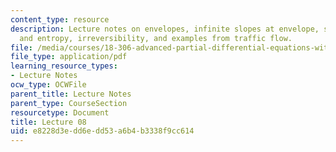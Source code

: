 ```yaml
---
content_type: resource
description: Lecture notes on envelopes, infinite slopes at envelope, shocks, conservation
  and entropy, irreversibility, and examples from traffic flow.
file: /media/courses/18-306-advanced-partial-differential-equations-with-applications-fall-2009/e8228d3edd6edd53a6b4b3338f9cc614_MIT18_306f09_lec08.pdf
file_type: application/pdf
learning_resource_types:
- Lecture Notes
ocw_type: OCWFile
parent_title: Lecture Notes
parent_type: CourseSection
resourcetype: Document
title: Lecture 08
uid: e8228d3e-dd6e-dd53-a6b4-b3338f9cc614
---
```

